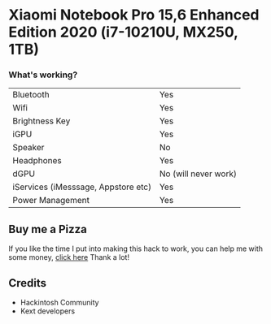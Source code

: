 # Xiaomi Notebook Pro 15,6 Enhanced Edition 2020 (i7-10210U, MX250, 1TB)

### What's working?
| | |
| ------ | ------ |
| Bluetooth | Yes |
| Wifi | Yes |
| Brightness Key | Yes |
| iGPU | Yes |
| Speaker | No |
| Headphones | Yes |
| dGPU | No (will never work) |
| iServices (iMesssage, Appstore etc) | Yes |
| Power Management | Yes |

## Buy me a Pizza
If you like the time I put into making this hack to work, you can help me with some money, [click here](https://www.paypal.com/donate/?token=41YfwmRNjiRv9reo_0DTNmLNfkL-GJbUTYLr1UjvBokdRwKdNdIWkUqWD_PnpTQpGwxZo0)
Thank a lot!

## Credits
- Hackintosh Community
- Kext developers